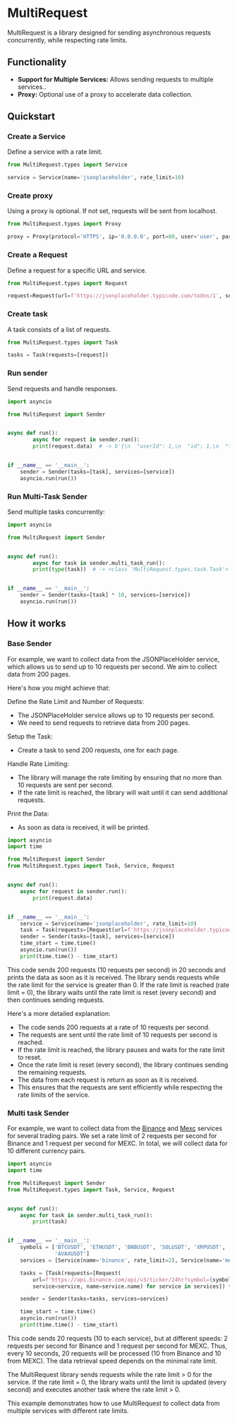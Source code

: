 # MultiRequest

MultiRequest is a library designed for sending asynchronous requests concurrently, while respecting rate limits.

## Functionality

- __Support for Multiple Services:__ Allows sending requests to multiple services..
- __Proxy:__ Optional use of a proxy to accelerate data collection.

## Quickstart

### Create a Service

Define a service with a rate limit.

``` python
from MultiRequest.types import Service

service = Service(name='jsonplaceholder', rate_limit=10)
```

### Create proxy

Using a proxy is optional. If not set, requests will be sent from localhost.

``` python
from MultiRequest.types import Proxy

proxy = Proxy(protocol='HTTPS', ip='0.0.0.0', port=80, user='user', password='password')
```

### Create a Request

Define a request for a specific URL and service.

``` python
from MultiRequest.types import Request

request=Request(url=f'https://jsonplaceholder.typicode.com/todos/1', service=service)
```

### Create task

A task consists of a list of requests.

``` python
from MultiRequest.types import Task

tasks = Task(requests=[request])
```

### Run sender

Send requests and handle responses.

``` python
import asyncio

from MultiRequest import Sender


async def run():
        async for request in sender.run():
        print(request.data)  # -> b'{\n  "userId": 1,\n  "id": 1,\n  "title": "delectus aut autem",\n  "completed": false\n}'


if __name__ == '__main__':
    sender = Sender(tasks=[task], services=[service])
    asyncio.run(run())
```

### Run Multi-Task Sender

Send multiple tasks concurrently:

``` python
import asyncio

from MultiRequest import Sender


async def run():
        async for task in sender.multi_task_run():
        print(type(task))  # -> <class 'MultiRequest.types.task.Task'>


if __name__ == '__main__':
    sender = Sender(tasks=[task] * 10, services=[service])
    asyncio.run(run())
```

## How it works

### Base Sender

For example, we want to collect data from the JSONPlaceHolder service, which allows us to send up to 10 requests per
second. We aim to collect data from 200 pages.

Here's how you might achieve that:

Define the Rate Limit and Number of Requests:

- The JSONPlaceHolder service allows up to 10 requests per second.
- We need to send requests to retrieve data from 200 pages.

Setup the Task:

- Create a task to send 200 requests, one for each page.

Handle Rate Limiting:

- The library will manage the rate limiting by ensuring that no more than 10 requests are sent per second.
- If the rate limit is reached, the library will wait until it can send additional requests.

Print the Data:

- As soon as data is received, it will be printed.

``` python
import asyncio
import time

from MultiRequest import Sender
from MultiRequest.types import Task, Service, Request


async def run():
    async for request in sender.run():
        print(request.data)


if __name__ == '__main__':
    service = Service(name='jsonplaceholder', rate_limit=10)
    task = Task(requests=[Request(url=f'https://jsonplaceholder.typicode.com/todos/{i}', service=service) for i in range(1, 201)])
    sender = Sender(tasks=[task], services=[service])
    time_start = time.time()
    asyncio.run(run())
    print(time.time() - time_start)

```

This code sends 200 requests (10 requests per second) in 20 seconds and prints the data as soon as it is received. The
library sends requests while the rate limit for the service is greater than 0. If the rate limit is reached (rate
limit = 0), the library waits until the rate limit is reset (every second) and then continues sending requests.

Here's a more detailed explanation:

- The code sends 200 requests at a rate of 10 requests per second.
- The requests are sent until the rate limit of 10 requests per second is reached.
- If the rate limit is reached, the library pauses and waits for the rate limit to reset.
- Once the rate limit is reset (every second), the library continues sending the remaining requests.
- The data from each request is return as soon as it is received.
- This ensures that the requests are sent efficiently while respecting the rate limits of the service.

### Multi task Sender

For example, we want to collect data from the [Binance] and [Mexc] services for several trading pairs. We set a rate
limit of 2 requests per second for Binance and 1 request per second for MEXC. In total, we will collect data for 10
different currency pairs.

``` python
import asyncio
import time

from MultiRequest import Sender
from MultiRequest.types import Task, Service, Request


async def run():
    async for task in sender.multi_task_run():
        print(task)


if __name__ == '__main__':
    symbols = ['BTCUSDT', 'ETHUSDT', 'BNBUSDT', 'SOLUSDT', 'XRPUSDT', 'DOGEUSDT', 'TONUSDT', 'ADAUSDT', 'TRONUSDT',
               'AVAXUSDT']
    services = [Service(name='binance', rate_limit=2), Service(name='mexc', rate_limit=1)]

    tasks = [Task(requests=[Request(
        url=f'https://api.binance.com/api/v3/ticker/24hr?symbol={symbol}' if service.name == 'binance' else f'https://api.mexc.com/api/v3/ticker/24hr?symbol={symbol}',
        service=service, name=service.name) for service in services]) for symbol in symbols]

    sender = Sender(tasks=tasks, services=services)

    time_start = time.time()
    asyncio.run(run())
    print(time.time() - time_start)
```

This code sends 20 requests (10 to each service), but at different speeds: 2 requests per second for Binance and
1 request per second for MEXC. Thus, every 10 seconds, 20 requests will be processed (10 from Binance and 10 from MEXC).
The data retrieval speed depends on the minimal rate limit.

The MultiRequest library sends requests while the rate limit > 0 for the service. If the rate limit = 0, the library
waits until the limit is updated (every second) and executes another task where the rate limit > 0.

This example demonstrates how to use MultiRequest to collect data from multiple services with different rate limits.

[JSONPlaceHolder]: <https://jsonplaceholder.typicode.com/todos>

[Binance]: <https://developers.binance.com/docs/binance-spot-api-docs/rest-api#24hr-ticker-price-change-statistics>

[Mexc]: <https://mexcdevelop.github.io/apidocs/spot_v3_en/#24hr-ticker-price-change-statistics>
